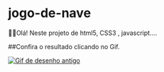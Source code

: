 # jogo-de-nave

🤠🤠Olá! Neste projeto de html5, CSS3 , javascript....

##Confira o resultado clicando no Gif.

<a href="" target="_blank" ><img src="https://thumbs.gfycat.com/SmallVillainousDavidstiger-size_restricted.gif" alt="Gif de desenho antigo"></a>

